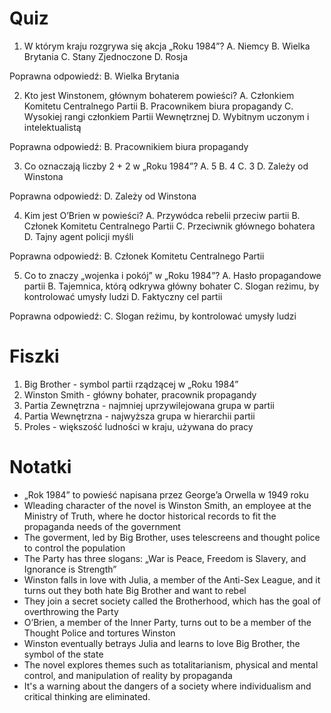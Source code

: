  # Quiz
1. W którym kraju rozgrywa się akcja „Roku 1984”?
A. Niemcy
B. Wielka Brytania
C. Stany Zjednoczone
D. Rosja

Poprawna odpowiedź: B. Wielka Brytania

2. Kto jest Winstonem, głównym bohaterem powieści?
A. Członkiem Komitetu Centralnego Partii
B. Pracownikem biura propagandy
C. Wysokiej rangi członkiem Partii Wewnętrznej
D. Wybitnym uczonym i intelektualistą

Poprawna odpowiedź: B. Pracownikiem biura propagandy

3. Co oznaczają liczby 2 + 2 w „Roku 1984”?
A. 5
B. 4
C. 3
D. Zależy od Winstona

Poprawna odpowiedź: D. Zależy od Winstona

4. Kim jest O’Brien w powieści?
A. Przywódca rebelii przeciw partii
B. Członek Komitetu Centralnego Partii
C. Przeciwnik głównego bohatera
D. Tajny agent policji myśli

Poprawna odpowiedź: B. Członek Komitetu Centralnego Partii

5. Co to znaczy „wojenka i pokój” w „Roku 1984”?
A. Hasło propagandowe partii
B. Tajemnica, którą odkrywa główny bohater
C. Slogan reżimu, by kontrolować umysły ludzi
D. Faktyczny cel partii

Poprawna odpowiedź: C. Slogan reżimu, by kontrolować umysły ludzi

# Fiszki

1. Big Brother - symbol partii rządzącej w „Roku 1984”
2. Winston Smith - główny bohater, pracownik propagandy
3. Partia Zewnętrzna - najmniej uprzywilejowana grupa w partii
4. Partia Wewnętrzna - najwyższa grupa w hierarchii partii
5. Proles - większość ludności w kraju, używana do pracy

# Notatki

* „Rok 1984” to powieść napisana przez George’a Orwella w 1949 roku
* Wleading character of the novel is Winston Smith, an employee at the Ministry of Truth, where he doctor historical records to fit the propaganda needs of the government
* The goverment, led by Big Brother, uses telescreens and thought police to control the population
* The Party has three slogans: „War is Peace, Freedom is Slavery, and Ignorance is Strength”
* Winston falls in love with Julia, a member of the Anti-Sex League, and it turns out they both hate Big Brother and want to rebel
* They join a secret society called the Brotherhood, which has the goal of overthrowing the Party
* O’Brien, a member of the Inner Party, turns out to be a member of the Thought Police and tortures Winston
* Winston eventually betrays Julia and learns to love Big Brother, the symbol of the state
* The novel explores themes such as totalitarianism, physical and mental control, and manipulation of reality by propaganda
* It's a warning about the dangers of a society where individualism and critical thinking are eliminated.